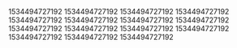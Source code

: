 1534494727192
1534494727192
1534494727192
1534494727192
1534494727192
1534494727192
1534494727192
1534494727192
1534494727192
1534494727192
1534494727192
1534494727192
1534494727192
1534494727192
1534494727192